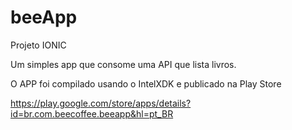 # beeApp
Projeto IONIC

Um simples app que consome uma API que lista livros.

O APP foi compilado usando o IntelXDK e publicado na Play Store

https://play.google.com/store/apps/details?id=br.com.beecoffee.beeapp&hl=pt_BR
